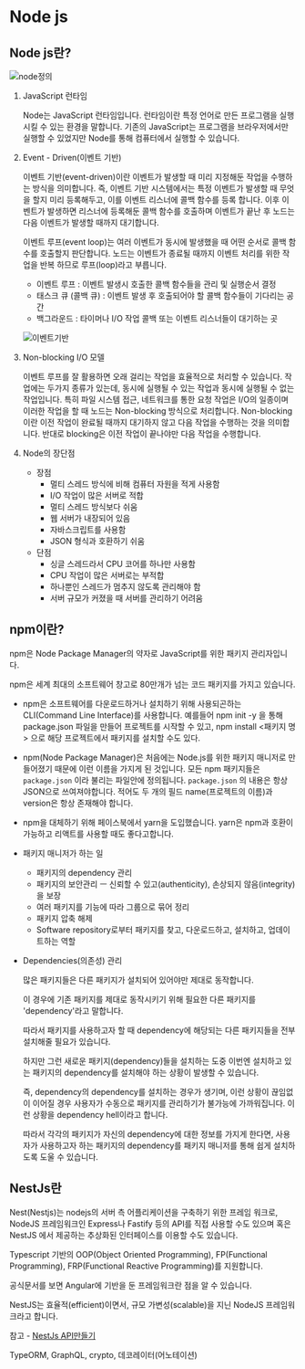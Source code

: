 # Node js
## Node js란?
![node정의](https://perfectacle.github.io/images/what-is-node-js/01.png)

1. JavaScript 런타임
    
    Node는 JavaScript 런타임입니다.
    런타임이란 특정 언어로 만든 프로그램을 실행시킬 수 있는 환경을 말합니다. 기존의 JavaScript는 프로그램을 브라우저에서만 실행할 수 있었지만 Node를 통해 컴퓨터에서 실행할 수 있습니다.

2. Event - Driven(이벤트 기반)

    이벤트 기반(event-driven)이란 이벤트가 발생할 때 미리 지정해둔 작업을 수행하는 방식을 의미합니다. 즉, 이벤트 기반 시스템에서는 특정 이벤트가 발생할 때 무엇을 할지 미리 등록해두고, 이를 이벤트 리스너에 콜백 함수를 등록 합니다. 이후 이벤트가 발생하면 리스너에 등록해둔 콜백 함수를 호출하며 이벤트가 끝난 후 노드는 다음 이벤트가 발생할 때까지 대기합니다.

    이벤트 루프(event loop)는 여러 이벤트가 동시에 발생했을 때 어떤 순서로 콜백 함수를 호출할지 판단합니다. 노드는 이벤트가 종료될 때까지 이벤트 처리를 위한 작업을 반복 하므로 루프(loop)라고 부릅니다.

    - 이벤트 루프 : 이벤트 발생시 호출한 콜백 함수들을 관리 및 실행순서 결정
    - 태스크 큐 (콜백 큐) : 이벤트 발생 후 호출되어야 할 콜백 함수들이 기다리는 공간
    - 백그라운드 : 타이머나 I/O 작업 콜백 또는 이벤트 리스너들이 대기하는 곳

    ![이벤트기반](https://media.vlpt.us/images/kimkevin90/post/b5338968-d88a-40ca-a3db-e0c923cbbfb9/%EB%A3%A8%ED%94%84.png)

3. Non-blocking I/O 모델

   이벤트 루프를 잘 활용하면 오래 걸리는 작업을 효율적으로 처리할 수 있습니다. 작업에는 두가지 종류가 있는데, 동시에 실행될 수 있는 작업과 동시에 실행될 수 없는 작업입니다. 특히 파일 시스템 접근, 네트워크를 통한 요청 작업은 I/O의 일종이며 이러한 작업을 할 때 노드는 Non-blocking 방식으로 처리합니다. Non-blocking이란 이전 작업이 완료될 때까지 대기하지 않고 다음 작업을 수행하는 것을 의미합니다. 반대로 blocking은 이전 작업이 끝나야만 다음 작업을 수행합니다.

4. Node의 장단점
    
    - 장점
        - 멀티 스레드 방식에 비해 컴퓨터 자원을 적게 사용함
        - I/O 작업이 많은 서버로 적합
        - 멀티 스레드 방식보다 쉬움
        - 웹 서버가 내장되어 있음
        - 자바스크립트를 사용함
        - JSON 형식과 호환하기 쉬움
    - 단점
        - 싱글 스레드라서 CPU 코어를 하나만 사용함
        - CPU 작업이 많은 서버로는 부적합
        - 하나뿐인 스레드가 멈추지 않도록 관리해야 함
        - 서버 규모가 커졌을 때 서버를 관리하기 어려움

## npm이란?

npm은 Node Package Manager의 약자로 JavaScript를 위한 패키지 관리자입니다.

npm은 세계 최대의 소프트웨어 창고로 80만개가 넘는 코드 패키지를 가지고 있습니다. 

- npm은 소프트웨어를 다운로드하거나 설치하기 위해 사용되곤하는 CLI(Command Line Interface)를 사용합니다. 예를들어 npm init -y 을 통해 package.json 파일을 만들어 프로젝트를 시작할 수 있고, npm install <패키지 명> 으로 해당 프로젝트에서 패키지를 설치할 수도 있다.

- npm(Node Package Manager)은 처음에는 Node.js를 위한 패키지 매니저로 만들어졌기 때문에 이런 이름을 가지게 된 것입니다. 모든 npm 패키지들은 ```package.json``` 이라 불리는 파일안에 정의됩니다. ```package.json``` 의 내용은 항상 JSON으로 쓰여져야합니다. 적어도 두 개의 필드 name(프로젝트의 이름)과 version은 항상 존재해야 합니다.

- npm을 대체하기 위해 페이스북에서 yarn을 도입했습니다. yarn은 npm과 호환이 가능하고 리액트를 사용할 때도 좋다고합니다.

- 패키지 매니저가 하는 일

    - 패키지의 dependency 관리
    - 패키지의 보안관리 ㅡ 신뢰할 수 있고(authenticity), 손상되지 않음(integrity)을 보장
    - 여러 패키지를 기능에 따라 그룹으로 묶어 정리
    - 패키지 압축 해제
    - Software repository로부터 패키지를 찾고, 다운로드하고, 설치하고, 업데이트하는 역할


- Dependencies(의존성) 관리

    많은 패키지들은 다른 패키지가 설치되어 있어야만 제대로 동작합니다.
    
    이 경우에 기존 패키지를 제대로 동작시키기 위해 필요한 다른 패키지를 'dependency'라고 말합니다.

    따라서 패키지를 사용하고자 할 때 dependency에 해당되는 다른 패키지들을 전부 설치해줄 필요가 있습니다.

    하지만 그런 새로운 패키지(dependency)들을 설치하는 도중 이번엔 설치하고 있는 패키지의 dependency를 설치해야 하는 상황이 발생할 수 있습니다.

    즉, dependency의 dependency를 설치하는 경우가 생기며, 이런 상황이 끊임없이 이어질 경우 사용자가 수동으로 패키지를 관리하기가 불가능에 가까워집니다. 이런 상황을 dependency hell이라고 합니다.

    따라서 각각의 패키지가 자신의 dependency에 대한 정보를 가지게 한다면, 사용자가 사용하고자 하는 패키지의 dependency를 패키지 매니저를 통해 쉽게 설치하도록 도울 수 있습니다.

## NestJs란
Nest(Nestjs)는 nodejs의 서버 측 어플리케이션을 구축하기 위한 프레임 워크로, NodeJS 프레임워크인 Express나 Fastify 등의 API를 직접 사용할 수도 있으며 혹은 NestJS 에서 제공하는 추상화된 인터페이스를 이용할 수도 있습니다. 

Typescript 기반의 OOP(Object Oriented Programming), FP(Functional Programming), FRP(Functional Reactive Programming)를 지원합니다.

공식문서를 보면 Angular에 기반을 둔 프레임워크란 점을 알 수 있습니다.

NestJS는 효율적(efficient)이면서, 규모 가변성(scalable)을 지닌 NodeJS 프레임워크라고 합니다.

참고 - [NestJs API만들기](https://velog.io/@suasue/NestJS-%EC%B4%88%EA%B8%B0-%EC%84%B8%ED%8C%85)

TypeORM, GraphQL, crypto, 데코레이터(어노테이션)